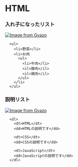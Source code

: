 # HTML

### 入れ子になったリスト

[![Image from Gyazo](https://i.gyazo.com/346f15f5e1fb40675933db6bd7e0747a.png)](https://gyazo.com/346f15f5e1fb40675933db6bd7e0747a)

```
  <ul>
    <li>野菜</li>
    <li>お肉
      <ul>
        <li>牛肉</li>
        <il>豚肉</il>
        <il>鶏肉</il>
      </ul>
    </li>
  </ul>
```

### 説明リスト

[![Image from Gyazo](https://i.gyazo.com/9131639189f86ea2da0fda8504fdb1e5.png)](https://gyazo.com/9131639189f86ea2da0fda8504fdb1e5)

```
  <dl>
    <dt>HTML</dt>
    <dd>HTMLの説明です</dd>

    <dt>CSS</dt>
    <dd>CSSの説明です</dd>

    <dt>JavaScript</dt>
    <dd>JavaScriptの説明です</dd>
  </dl>
```

